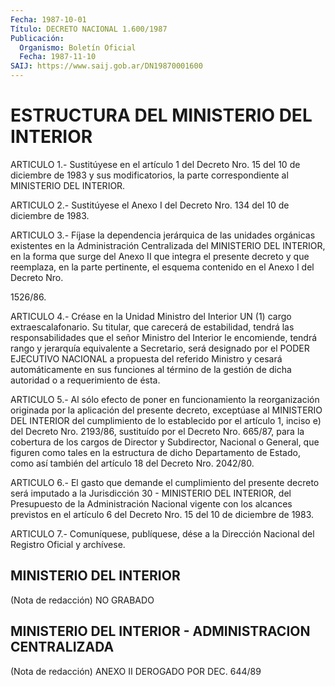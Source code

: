 ```yaml
---
Fecha: 1987-10-01
Título: DECRETO NACIONAL 1.600/1987
Publicación:
  Organismo: Boletín Oficial
  Fecha: 1987-11-10
SAIJ: https://www.saij.gob.ar/DN19870001600
---
```

# ESTRUCTURA DEL MINISTERIO DEL INTERIOR

<a id="1"></a>
ARTICULO  1.-  Sustitúyese en el artículo 1 del Decreto Nro. 15 del 10 de diciembre de 1983 y sus modificatorios, la parte correspondiente al MINISTERIO DEL INTERIOR.

<a id="2"></a>
ARTICULO  2.- Sustitúyese el Anexo I del Decreto Nro. 134 del 10 de diciembre de 1983.

<a id="3"></a>
ARTICULO  3.-  Fíjase  la  dependencia  jerárquica  de las unidades orgánicas   existentes  en  la  Administración  Centralizada    del MINISTERIO DEL  INTERIOR,  en  la  forma que surge del Anexo II que integra  el  presente  decreto  y  que  reemplaza,    en  la  parte pertinente,  el  esquema  contenido en el Anexo I del Decreto  Nro.

1526/86.

<a id="4"></a>
ARTICULO  4.-  Créase  en  la  Unidad  Ministro del Interior UN (1) cargo extraescalafonario. Su titular, que  carecerá de estabilidad, tendrá las responsabilidades que el señor Ministro  del Interior le encomiende,  tendrá  rango  y  jerarquía  equivalente a Secretario, será  designado  por el PODER EJECUTIVO NACIONAL  a  propuesta  del referido Ministro  y  cesará  automáticamente  en  sus funciones al término  de  la  gestión  de  dicha autoridad o a requerimiento  de ésta.

<a id="5"></a>
ARTICULO   5.-  Al  sólo  efecto  de  poner  en  funcionamiento  la reorganización  originada  por  la aplicación del presente decreto, exceptúase  al  MINISTERIO  DEL INTERIOR  del  cumplimiento  de  lo establecido por el artículo 1,  inciso e) del Decreto Nro. 2193/86, sustituído por el Decreto Nro. 665/87,  para  la  cobertura  de los cargos  de  Director y Subdirector, Nacional o General, que figuren como tales en  la  estructura de dicho Departamento de Estado, como así también del artículo 18 del Decreto Nro. 2042/80.

<a id="6"></a>
ARTICULO  6.-  El  gasto  que  demande el cumplimiento del presente decreto  será  imputado  a  la Jurisdicción  30  -  MINISTERIO  DEL INTERIOR, del Presupuesto de  la  Administración  Nacional  vigente con  los  alcances  previstos en el artículo 6 del Decreto Nro.  15 del 10 de diciembre de 1983.

<a id="7"></a>
ARTICULO  7.- Comuníquese, publíquese, dése a la Dirección Nacional del Registro Oficial y archívese.

## MINISTERIO DEL INTERIOR

<a id="1"></a>
(Nota de redacción) NO GRABADO

## MINISTERIO DEL INTERIOR - ADMINISTRACION CENTRALIZADA

<a id="1"></a>
(Nota  de  redacción)  ANEXO  II  DEROGADO  POR  DEC.  644/89